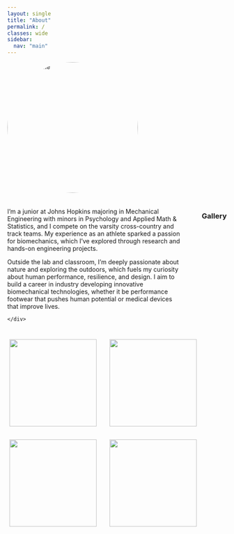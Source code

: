 ```yaml
---
layout: single
title: "About"
permalink: /
classes: wide
sidebar:
  nav: "main"
---
```


<div style="display:flex; align-items:flex-start; gap:20px; flex-wrap:wrap;">
  <img src="{{ '/assets/images/IMG_3989.jpg' | relative_url }}"
     alt="Photo of me"
     style="width:300px; height:300px; object-fit:cover; border-radius:50%; overflow:hidden;">



  <div style="flex:1; min-width:260px;">
    <p>
      I’m a junior at Johns Hopkins majoring in Mechanical Engineering with minors in
      Psychology and Applied Math & Statistics, and I compete on the varsity cross-country
      and track teams. My experience as an athlete sparked a passion for biomechanics, which I’ve explored
      through research and hands-on engineering projects.
    </p>
    <p>
      Outside the lab and classroom, I’m deeply passionate about nature and exploring the outdoors, which
      fuels my curiosity about human performance, resilience, and design. I aim to build a career in industry developing
      innovative biomechanical technologies, whether it be performance footwear that pushes human potential or medical
      devices that improve lives.
    </p>
        
    </div>
</div>


---

### Gallery

<img src="{{ '/assets/images/IMG_0040.JPG' | relative_url }}" style="width:200px; height:200px; object-fit:cover; margin:5px;">
<img src="{{ '/assets/images/IMG_0496.jpg' | relative_url }}" style="width:200px; height:200px; object-fit:cover; margin:5px;">
<img src="{{ '/assets/images/IMG_6609.JPG' | relative_url }}" style="width:200px; height:200px; object-fit:cover; margin:5px;">
<img src="{{ '/assets/images/IMG_7506.jpg' | relative_url }}" style="width:200px; height:200px; object-fit:cover; margin:5px;">
